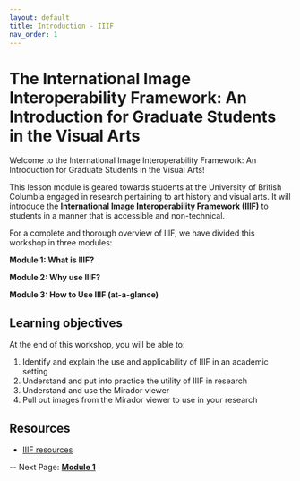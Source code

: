 ```yaml
---
layout: default
title: Introduction - IIIF
nav_order: 1
---
```


# The International Image Interoperability Framework: An Introduction for Graduate Students in the Visual Arts


Welcome to the International Image Interoperability Framework: An Introduction for Graduate Students in the Visual Arts!

This lesson module is geared towards students at the University of British Columbia engaged in research pertaining to art history and visual arts. It will introduce the **International Image Interoperability Framework (IIIF)** to students in a manner that is accessible and non-technical. 

For a complete and thorough overview of IIIF, we have divided this workshop in three modules:

**Module 1: What is IIIF?**

**Module 2: Why use IIIF?**

**Module 3: How to Use IIIF (at-a-glance)**

## Learning objectives

At the end of this workshop, you will be able to:
1. Identify and explain the use and applicability of IIIF in an academic setting
2. Understand and put into practice the utility of IIIF in research
3. Understand and use the Mirador viewer
4. Pull out images from the Mirador viewer to use in your research

## Resources
* [IIIF resources](https://iiif.io/guides/finding_resources/)

-- 
Next Page: [**Module 1**](https://mylovedsystem.github.io/IntrotoIIIF/content/Module1IIIF.html)
